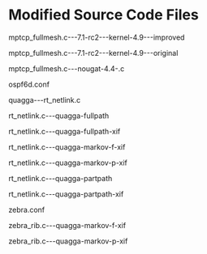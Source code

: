 
# Modified Source Code Files

mptcp_fullmesh.c---7.1-rc2---kernel-4.9---improved

mptcp_fullmesh.c---7.1-rc2---kernel-4.9---original

mptcp_fullmesh.c---nougat-4.4-.c

ospf6d.conf

quagga---rt_netlink.c

rt_netlink.c---quagga-fullpath

rt_netlink.c---quagga-fullpath-xif

rt_netlink.c---quagga-markov-f-xif

rt_netlink.c---quagga-markov-p-xif

rt_netlink.c---quagga-partpath

rt_netlink.c---quagga-partpath-xif

zebra.conf

zebra_rib.c---quagga-markov-f-xif

zebra_rib.c---quagga-markov-p-xif

